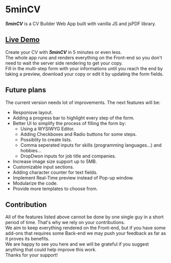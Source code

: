 # 5minCV
***5minCV*** is a CV Builder Web App built with vanilla JS and jsPDF library. <br/>
## [Live Demo](https://5mincv.netlify.app)<br/>

Create your CV with ***5minCV*** in 5 minutes or even less. <br/>
The whole app runs and renders everything on the Front-end so you don't need to wait the server side rendering to get your copy. <br/> 
Fill in the multi-step form with your informations until you reach the end by taking a preview, download your copy or edit it by updating the form fields. <br/>
## Future plans 
The current version needs lot of improvements. The next features will be:
* Responisve layout.
* Adding a progress bar to highlight every step of the form.
* Better UI to simplify the process of filling the form by: 
  - Using a WYSIWYG Editor.
  - Adding Checkboxes and Radio buttons for some steps.
  - Possiblity to create lists. 
  - Comma seperated inputs for skills (programming languages...) and hobbies...
  - DropDwon inputs for job title and companies.
* Increase image size support up to 5MB.
* Customizable input sections. 
* Adding character counter for text fields.
* Implement Real-Time preview instead of Pop-up window. 
* Modularize the code.
* Provide more templates to choose from.
## Contribution
All of the features listed above cannot be done by one single guy in a short period of time. That's why we rely on your contributions.<br/>
We aim to keep everything rendered on the Front-end, but if you have some add-ons that requires some Back-end we may push your feedback as far as it proves its benefits. <br/> 
We are happy to see you here and we will be grateful if you suggest anything that could help improve this work. <br/>
Thanks for your support!

  

